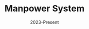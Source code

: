 ---
layout: project
type: project
image: img/projects/manpower.png
title: "Manpower System"
date: 2023-Present
published: true
labels:
  - .NET
  - ASP.NET (Blazor)
  - PostgreSQL
  - Nginx
summary: "SAAS based HR Management Software for a recruiting agency"
projecturl: https://manpower.gajurelsarad.com.np
---